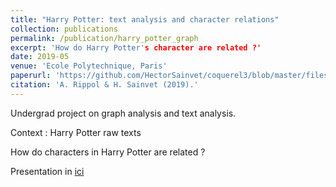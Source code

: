 ```yaml
---
title: "Harry Potter: text analysis and character relations"
collection: publications
permalink: /publication/harry_potter_graph
excerpt: 'How do Harry Potter's character are related ?'
date: 2019-05
venue: 'Ecole Polytechnique, Paris'
paperurl: 'https://github.com/HectorSainvet/coquerel3/blob/master/files/Soutenance_HarryPotter.pdf'
citation: 'A. Rippol & H. Sainvet (2019).'
---
```

Undergrad project on graph analysis and text analysis.

Context : Harry Potter raw texts

How do characters in Harry Potter are related ?

Presentation in [ici](https://github.com/HectorSainvet/coquerel3/blob/master/files/Soutenance_HarryPotter.pdf)

